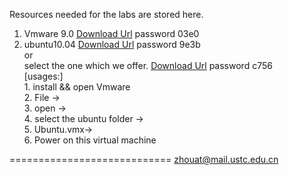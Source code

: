Resources needed for the labs are stored here.

 1. Vmware 9.0     [Download Url][1] password 03e0  
 2. ubuntu10.04    [Download Url][2] password 9e3b  
    or  
    select the one which we offer. [Download Url][3] password c756  
    [usages:]  
             1. install && open Vmware  
             2. File ->  
             3. open ->  
             4. select the ubuntu folder ->  
             5. Ubuntu.vmx->  
             6. Power on this virtual machine  

============================
zhouat@mail.ustc.edu.cn


  [1]: http://yunpan.cn/QafXR5apT2B5G
  [2]: http://yunpan.cn/QafbKjTyITFXQ
  [3]: http://yunpan.cn/QaKVAnQ6frkUd

